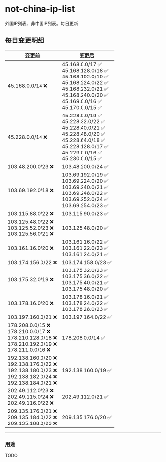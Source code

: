 # not-china-ip-list
外国IP列表、非中国IP列表。每日更新

每日变更明细
--------------------
|  变更前   | 变更后 |
|  ----  | ----  |
|  45.168.0.0/14 :x:  | 45.168.0.0/17 :white_check_mark: <br> 45.168.128.0/18 :white_check_mark: <br> 45.168.192.0/19 :white_check_mark: <br> 45.168.224.0/22 :white_check_mark: <br> 45.168.232.0/21 :white_check_mark: <br> 45.168.240.0/20 :white_check_mark: <br> 45.169.0.0/16 :white_check_mark: <br> 45.170.0.0/15 :white_check_mark: <br>  | 
|  45.228.0.0/14 :x:  | 45.228.0.0/19 :white_check_mark: <br> 45.228.32.0/22 :white_check_mark: <br> 45.228.40.0/21 :white_check_mark: <br> 45.228.48.0/20 :white_check_mark: <br> 45.228.64.0/18 :white_check_mark: <br> 45.228.128.0/17 :white_check_mark: <br> 45.229.0.0/16 :white_check_mark: <br> 45.230.0.0/15 :white_check_mark: <br>  | 
|  103.48.200.0/23 :x:  | 103.48.200.0/24 :white_check_mark: | 
|  103.69.192.0/18 :x:  | 103.69.192.0/19 :white_check_mark: <br> 103.69.224.0/20 :white_check_mark: <br> 103.69.240.0/21 :white_check_mark: <br> 103.69.248.0/22 :white_check_mark: <br> 103.69.252.0/24 :white_check_mark: <br> 103.69.254.0/23 :white_check_mark: <br>  | 
|  103.115.88.0/22 :x:  | 103.115.90.0/23 :white_check_mark: | 
|  103.125.48.0/22 :x: <br> 103.125.52.0/23 :x: <br> 103.125.56.0/21 :x: <br> | 103.125.48.0/20 :white_check_mark: | 
|  103.161.16.0/20 :x:  | 103.161.16.0/22 :white_check_mark: <br> 103.161.22.0/23 :white_check_mark: <br> 103.161.24.0/21 :white_check_mark: <br>  | 
|  103.174.156.0/22 :x:  | 103.174.158.0/23 :white_check_mark: | 
|  103.175.32.0/19 :x:  | 103.175.32.0/23 :white_check_mark: <br> 103.175.36.0/22 :white_check_mark: <br> 103.175.40.0/21 :white_check_mark: <br> 103.175.48.0/20 :white_check_mark: <br>  | 
|  103.178.16.0/20 :x:  | 103.178.16.0/21 :white_check_mark: <br> 103.178.24.0/22 :white_check_mark: <br> 103.178.28.0/23 :white_check_mark: <br>  | 
|  103.197.160.0/21 :x:  | 103.197.164.0/22 :white_check_mark: | 
|  178.208.0.0/15 :x: <br> 178.210.0.0/17 :x: <br> 178.210.128.0/18 :x: <br> 178.210.192.0/19 :x: <br> 178.211.0.0/16 :x: <br> | 178.208.0.0/14 :white_check_mark: | 
|  192.138.160.0/20 :x: <br> 192.138.176.0/22 :x: <br> 192.138.180.0/23 :x: <br> 192.138.182.0/24 :x: <br> 192.138.184.0/21 :x: <br> | 192.138.160.0/19 :white_check_mark: | 
|  202.49.112.0/23 :x: <br> 202.49.115.0/24 :x: <br> 202.49.116.0/22 :x: <br> | 202.49.112.0/21 :white_check_mark: | 
|  209.135.176.0/21 :x: <br> 209.135.184.0/22 :x: <br> 209.135.188.0/23 :x: <br> | 209.135.176.0/20 :white_check_mark: | 

--------------------
### 用途
TODO
